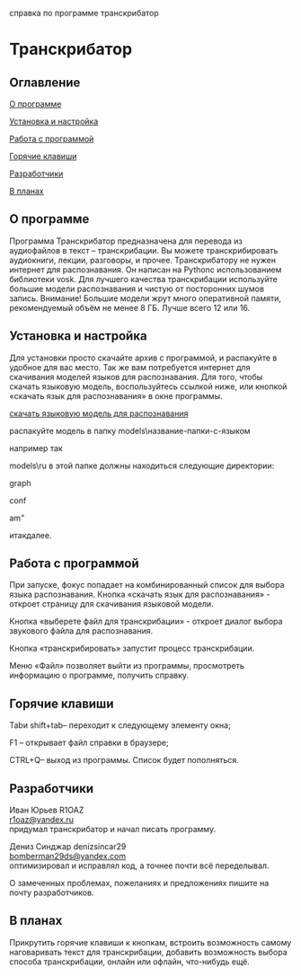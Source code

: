 справка по программе транскрибатор


# Транскрибатор


## Оглавление


  
[О программе](#_Toc127480833)
  
[Установка и настройка](#_Toc127480834)
  
[Работа с программой](#_Toc127480835)
  
[Горячие клавиши](#_Toc127480836)
  
[Разработчики](#_Toc127480837)
  
[В планах](#_Toc127480838)
  
## О программе


Программа Транскрибатор предназначена для перевода из аудиофайлов в текст – транскрибации.
Вы можете транскрибировать аудиокниги, лекции, разговоры, и прочее.
Транскрибатору не нужен интернет для распознавания.
Он написан на Pythonс использованием библиотеки vosk.
Для лучшего качества транскрибации используйте большие модели распознавания и чистую от посторонних шумов запись.
Внимание! Большие модели жрут много оперативной памяти, рекомендуемый объём не менее 8 ГБ. Лучше всего 12 или 16.
## Установка и настройка

Для установки просто скачайте архив с программой, и распакуйте в удобное для вас место.
Так же вам потребуется интернет для скачивания моделей языков для распознавания.
Для того, чтобы скачать языковую модель, воспользуйтесь ссылкой ниже, или кнопкой «скачать язык для распознавания» в окне программы.
  
[скачать языковую модель для распознавания](mailto:https://alphacephei.com)  

распакуйте модель в папку models\название-папки-с-языком
  
например так
  
models\ru
в этой папке должны находиться следующие директории:
  
graph
  
conf
  
am"
  
итакдалее.
## Работа с программой

При запуске, фокус попадает на комбинированный список для выбора языка распознавания.
Кнопка «скачать язык для распознавания» - откроет страницу для скачивания языковой модели.
  
Кнопка «выберете файл для транскрибации» - откроет диалог выбора звукового файла для распознавания.
  
Кнопка «транскрибировать» запустит процесс транскрибации.
  
Меню «Файл» позволяет выйти из программы, просмотреть информацию о программе, получить справку.
## Горячие клавиши

Tabи shift+tab– переходит к следующему элементу окна;
  
F1 – открывает файл справки в браузере;
  
CTRL+Q– выход из программы.
Список будет пополняться.
## Разработчики

Иван Юрьев R1OAZ  
[r1oaz@yandex.ru](mailto:r1oaz@yandex.ru)  
придумал транскрибатор и начал писать программу.
  
Дениз Синджар denizsincar29   
[bomberman29ds@yandex.com](mailto:bomberman29ds@yandex.com)  
оптимизировал и исправлял код, а точнее почти всё переделывал.  

О замеченных проблемах, пожеланиях и предложениях пишите на почту разработчиков.
## В планах


Прикрутить горячие клавиши к кнопкам, встроить возможность самому наговаривать текст для транскрибации, добавить возможность выбора способа транскрибации, онлайн или офлайн, что-нибудь ещё. 
